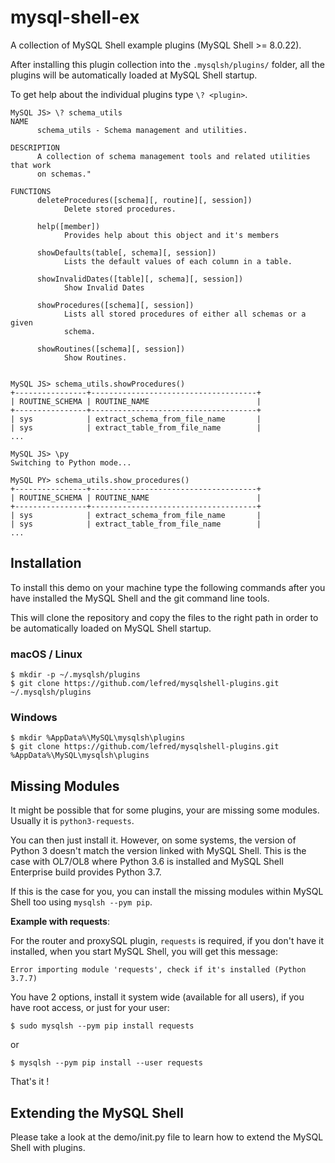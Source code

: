 # mysql-shell-ex
A collection of MySQL Shell example plugins (MySQL Shell >= 8.0.22).

After installing this plugin collection into the `.mysqlsh/plugins/` folder, all the plugins will be automatically loaded at MySQL Shell startup.

To get help about the individual plugins type `\? <plugin>`.

```
MySQL JS> \? schema_utils
NAME
      schema_utils - Schema management and utilities.

DESCRIPTION
      A collection of schema management tools and related utilities that work
      on schemas."

FUNCTIONS
      deleteProcedures([schema][, routine][, session])
            Delete stored procedures.

      help([member])
            Provides help about this object and it's members

      showDefaults(table[, schema][, session])
            Lists the default values of each column in a table.

      showInvalidDates([table][, schema][, session])
            Show Invalid Dates

      showProcedures([schema][, session])
            Lists all stored procedures of either all schemas or a given
            schema.

      showRoutines([schema][, session])
            Show Routines.


MySQL JS> schema_utils.showProcedures()
+----------------+-------------------------------------+
| ROUTINE_SCHEMA | ROUTINE_NAME                        |
+----------------+-------------------------------------+
| sys            | extract_schema_from_file_name       |
| sys            | extract_table_from_file_name        |
...

MySQL JS> \py
Switching to Python mode...

MySQL PY> schema_utils.show_procedures()
+----------------+-------------------------------------+
| ROUTINE_SCHEMA | ROUTINE_NAME                        |
+----------------+-------------------------------------+
| sys            | extract_schema_from_file_name       |
| sys            | extract_table_from_file_name        |
...
```

## Installation
To install this demo on your machine type the following commands after you have installed the MySQL Shell and the git command line tools.

This will clone the repository and copy the files to the right path in order to be automatically loaded on MySQL Shell startup.

### macOS / Linux
```
$ mkdir -p ~/.mysqlsh/plugins
$ git clone https://github.com/lefred/mysqlshell-plugins.git ~/.mysqlsh/plugins
```

### Windows
```
$ mkdir %AppData%\MySQL\mysqlsh\plugins
$ git clone https://github.com/lefred/mysqlshell-plugins.git %AppData%\MySQL\mysqlsh\plugins
```
## Missing Modules

It might be possible that for some plugins, your are missing some modules. Usually it is ``python3-requests``.

You can then just install it. However, on some systems, the version of Python 3 doesn't match the version
linked with MySQL Shell. This is the case with OL7/OL8 where Python 3.6 is installed and MySQL Shell Enterprise build provides
Python 3.7.

If this is the case for you, you can install the missing modules within MySQL Shell too using ``mysqlsh --pym pip``.

**Example with requests**:

For the router and proxySQL plugin, ``requests`` is required, if you don't have it installed, when you start MySQL Shell, you
will get this message:

```
Error importing module 'requests', check if it's installed (Python 3.7.7)
```

You have 2 options, install it system wide (available for all users), if you have root access, or just for your user:

```
$ sudo mysqlsh --pym pip install requests
```

or 

```
$ mysqlsh --pym pip install --user requests
```

That's it ! 


## Extending the MySQL Shell

Please take a look at the demo/init.py file to learn how to extend the MySQL Shell with plugins.

